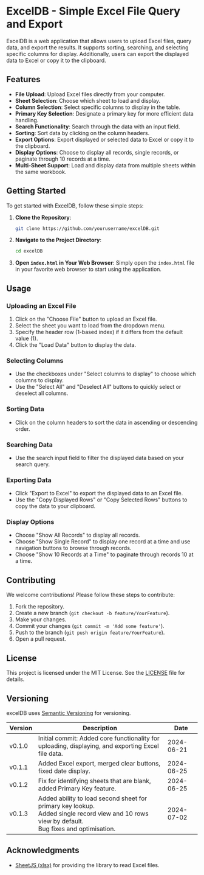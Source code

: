 # ExcelDB - Simple Excel File Query and Export

ExcelDB is a web application that allows users to upload Excel files, query data, and export the results. It supports sorting, searching, and selecting specific columns for display. Additionally, users can export the displayed data to Excel or copy it to the clipboard.

## Features

- **File Upload**: Upload Excel files directly from your computer.
- **Sheet Selection**: Choose which sheet to load and display.
- **Column Selection**: Select specific columns to display in the table.
- **Primary Key Selection**: Designate a primary key for more efficient data handling.
- **Search Functionality**: Search through the data with an input field.
- **Sorting**: Sort data by clicking on the column headers.
- **Export Options**: Export displayed or selected data to Excel or copy it to the clipboard.
- **Display Options**: Choose to display all records, single records, or paginate through 10 records at a time.
- **Multi-Sheet Support**: Load and display data from multiple sheets within the same workbook.

## Getting Started

To get started with ExcelDB, follow these simple steps:

1. **Clone the Repository**:
    ```sh
    git clone https://github.com/yourusername/excelDB.git
    ```
2. **Navigate to the Project Directory**:
    ```sh
    cd excelDB
    ```
3. **Open `index.html` in Your Web Browser**:
    Simply open the `index.html` file in your favorite web browser to start using the application.

## Usage

### Uploading an Excel File

1. Click on the "Choose File" button to upload an Excel file.
2. Select the sheet you want to load from the dropdown menu.
3. Specify the header row (1-based index) if it differs from the default value (1).
4. Click the "Load Data" button to display the data.

### Selecting Columns

- Use the checkboxes under "Select columns to display" to choose which columns to display.
- Use the "Select All" and "Deselect All" buttons to quickly select or deselect all columns.

### Sorting Data

- Click on the column headers to sort the data in ascending or descending order.

### Searching Data

- Use the search input field to filter the displayed data based on your search query.

### Exporting Data

- Click "Export to Excel" to export the displayed data to an Excel file.
- Use the "Copy Displayed Rows" or "Copy Selected Rows" buttons to copy the data to your clipboard.

### Display Options

- Choose "Show All Records" to display all records.
- Choose "Show Single Record" to display one record at a time and use navigation buttons to browse through records.
- Choose "Show 10 Records at a Time" to paginate through records 10 at a time.

## Contributing

We welcome contributions! Please follow these steps to contribute:

1. Fork the repository.
2. Create a new branch (`git checkout -b feature/YourFeature`).
3. Make your changes.
4. Commit your changes (`git commit -m 'Add some feature'`).
5. Push to the branch (`git push origin feature/YourFeature`).
6. Open a pull request.

## License

This project is licensed under the MIT License. See the [LICENSE](LICENSE) file for details.


## Versioning

excelDB uses [Semantic Versioning](https://semver.org/) for versioning.

| Version | Description                                                                                          | Date       |
|---------|------------------------------------------------------------------------------------------------------|------------|
| v0.1.0  | Initial commit: Added core functionality for uploading, displaying, and exporting Excel file data.   | 2024-06-21 |
| v0.1.1  | Added Excel export, merged clear buttons, fixed date display.                                        | 2024-06-25 |
| v0.1.2  | Fix for identifying sheets that are blank, added Primary Key feature.                                | 2024-06-25 |
| v0.1.3  | Added ability to load second sheet for primary key lookup.<br>Added single record view and 10 rows view by default.<br>Bug fixes and optimisation. | 2024-07-02 |


## Acknowledgments

- [SheetJS (xlsx)](https://github.com/SheetJS/sheetjs) for providing the library to read Excel files.
